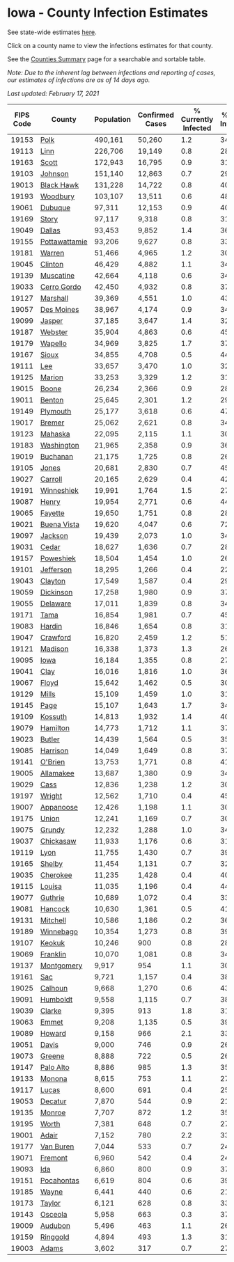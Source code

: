 # Iowa - County Infection Estimates

See state-wide estimates [here](/infections/us-ia).

Click on a county name to view the infections estimates for that county.

See the [Counties Summary](/infections/summary-counties) page for a searchable and sortable table.

*Note: Due to the inherent lag between infections and reporting of cases, our estimates of infections are as of 14 days ago.*

*Last updated: February 17, 2021*

|   FIPS Code |                         County |   Population |   Confirmed Cases |   % Currently Infected |   % Total Infected |
|-------------|--------------------------------|--------------|-------------------|------------------------|--------------------|
|       19153 |                   [Polk](polk) |      490,161 |            50,260 |                    1.2 |               34.5 |
|       19113 |                   [Linn](linn) |      226,706 |            19,149 |                    0.8 |               28.5 |
|       19163 |                 [Scott](scott) |      172,943 |            16,795 |                    0.9 |               31.5 |
|       19103 |             [Johnson](johnson) |      151,140 |            12,863 |                    0.7 |               29.0 |
|       19013 |       [Black Hawk](black-hawk) |      131,228 |            14,722 |                    0.8 |               40.2 |
|       19193 |           [Woodbury](woodbury) |      103,107 |            13,511 |                    0.6 |               48.2 |
|       19061 |             [Dubuque](dubuque) |       97,311 |            12,153 |                    0.9 |               40.8 |
|       19169 |                 [Story](story) |       97,117 |             9,318 |                    0.8 |               31.2 |
|       19049 |               [Dallas](dallas) |       93,453 |             9,852 |                    1.4 |               36.0 |
|       19155 | [Pottawattamie](pottawattamie) |       93,206 |             9,627 |                    0.8 |               33.3 |
|       19181 |               [Warren](warren) |       51,466 |             4,965 |                    1.2 |               30.8 |
|       19045 |             [Clinton](clinton) |       46,429 |             4,882 |                    1.1 |               34.0 |
|       19139 |         [Muscatine](muscatine) |       42,664 |             4,118 |                    0.6 |               34.8 |
|       19033 |     [Cerro Gordo](cerro-gordo) |       42,450 |             4,932 |                    0.8 |               37.7 |
|       19127 |           [Marshall](marshall) |       39,369 |             4,551 |                    1.0 |               43.9 |
|       19057 |       [Des Moines](des-moines) |       38,967 |             4,174 |                    0.9 |               34.4 |
|       19099 |               [Jasper](jasper) |       37,185 |             3,647 |                    1.4 |               32.5 |
|       19187 |             [Webster](webster) |       35,904 |             4,863 |                    0.6 |               45.1 |
|       19179 |             [Wapello](wapello) |       34,969 |             3,825 |                    1.7 |               37.4 |
|       19167 |                 [Sioux](sioux) |       34,855 |             4,708 |                    0.5 |               44.4 |
|       19111 |                     [Lee](lee) |       33,657 |             3,470 |                    1.0 |               32.8 |
|       19125 |               [Marion](marion) |       33,253 |             3,329 |                    1.2 |               31.8 |
|       19015 |                 [Boone](boone) |       26,234 |             2,366 |                    0.9 |               28.9 |
|       19011 |               [Benton](benton) |       25,645 |             2,301 |                    1.2 |               29.2 |
|       19149 |           [Plymouth](plymouth) |       25,177 |             3,618 |                    0.6 |               47.4 |
|       19017 |               [Bremer](bremer) |       25,062 |             2,621 |                    0.8 |               34.6 |
|       19123 |             [Mahaska](mahaska) |       22,095 |             2,115 |                    1.1 |               30.7 |
|       19183 |       [Washington](washington) |       21,965 |             2,358 |                    0.9 |               36.4 |
|       19019 |           [Buchanan](buchanan) |       21,175 |             1,725 |                    0.8 |               26.3 |
|       19105 |                 [Jones](jones) |       20,681 |             2,830 |                    0.7 |               45.6 |
|       19027 |             [Carroll](carroll) |       20,165 |             2,629 |                    0.4 |               42.1 |
|       19191 |       [Winneshiek](winneshiek) |       19,991 |             1,764 |                    1.5 |               27.9 |
|       19087 |                 [Henry](henry) |       19,954 |             2,771 |                    0.6 |               44.9 |
|       19065 |             [Fayette](fayette) |       19,650 |             1,751 |                    0.8 |               28.6 |
|       19021 |     [Buena Vista](buena-vista) |       19,620 |             4,047 |                    0.6 |               72.1 |
|       19097 |             [Jackson](jackson) |       19,439 |             2,073 |                    1.0 |               34.1 |
|       19031 |                 [Cedar](cedar) |       18,627 |             1,636 |                    0.7 |               28.7 |
|       19157 |         [Poweshiek](poweshiek) |       18,504 |             1,454 |                    1.0 |               26.5 |
|       19101 |         [Jefferson](jefferson) |       18,295 |             1,266 |                    0.4 |               22.1 |
|       19043 |             [Clayton](clayton) |       17,549 |             1,587 |                    0.4 |               29.3 |
|       19059 |         [Dickinson](dickinson) |       17,258 |             1,980 |                    0.9 |               37.0 |
|       19055 |           [Delaware](delaware) |       17,011 |             1,839 |                    0.8 |               34.9 |
|       19171 |                   [Tama](tama) |       16,854 |             1,981 |                    0.7 |               45.1 |
|       19083 |               [Hardin](hardin) |       16,846 |             1,654 |                    0.8 |               31.8 |
|       19047 |           [Crawford](crawford) |       16,820 |             2,459 |                    1.2 |               51.7 |
|       19121 |             [Madison](madison) |       16,338 |             1,373 |                    1.3 |               26.2 |
|       19095 |                   [Iowa](iowa) |       16,184 |             1,355 |                    0.8 |               27.2 |
|       19041 |                   [Clay](clay) |       16,016 |             1,816 |                    1.0 |               36.3 |
|       19067 |                 [Floyd](floyd) |       15,642 |             1,462 |                    0.5 |               30.3 |
|       19129 |                 [Mills](mills) |       15,109 |             1,459 |                    1.0 |               31.1 |
|       19145 |                   [Page](page) |       15,107 |             1,643 |                    1.7 |               34.3 |
|       19109 |             [Kossuth](kossuth) |       14,813 |             1,932 |                    1.4 |               40.8 |
|       19079 |           [Hamilton](hamilton) |       14,773 |             1,712 |                    1.1 |               37.6 |
|       19023 |               [Butler](butler) |       14,439 |             1,564 |                    0.5 |               35.0 |
|       19085 |           [Harrison](harrison) |       14,049 |             1,649 |                    0.8 |               37.4 |
|       19141 |             [O'Brien](o'brien) |       13,753 |             1,771 |                    0.8 |               41.7 |
|       19005 |         [Allamakee](allamakee) |       13,687 |             1,380 |                    0.9 |               34.7 |
|       19029 |                   [Cass](cass) |       12,836 |             1,238 |                    1.2 |               30.4 |
|       19197 |               [Wright](wright) |       12,562 |             1,710 |                    0.4 |               45.6 |
|       19007 |         [Appanoose](appanoose) |       12,426 |             1,198 |                    1.1 |               30.9 |
|       19175 |                 [Union](union) |       12,241 |             1,169 |                    0.7 |               30.7 |
|       19075 |               [Grundy](grundy) |       12,232 |             1,288 |                    1.0 |               34.0 |
|       19037 |         [Chickasaw](chickasaw) |       11,933 |             1,176 |                    0.6 |               31.8 |
|       19119 |                   [Lyon](lyon) |       11,755 |             1,430 |                    0.7 |               39.1 |
|       19165 |               [Shelby](shelby) |       11,454 |             1,131 |                    0.7 |               32.1 |
|       19035 |           [Cherokee](cherokee) |       11,235 |             1,428 |                    0.4 |               40.7 |
|       19115 |               [Louisa](louisa) |       11,035 |             1,196 |                    0.4 |               44.9 |
|       19077 |             [Guthrie](guthrie) |       10,689 |             1,072 |                    0.4 |               33.1 |
|       19081 |             [Hancock](hancock) |       10,630 |             1,361 |                    0.5 |               41.2 |
|       19131 |           [Mitchell](mitchell) |       10,586 |             1,186 |                    0.2 |               36.2 |
|       19189 |         [Winnebago](winnebago) |       10,354 |             1,273 |                    0.8 |               39.5 |
|       19107 |               [Keokuk](keokuk) |       10,246 |               900 |                    0.8 |               28.5 |
|       19069 |           [Franklin](franklin) |       10,070 |             1,081 |                    0.8 |               34.9 |
|       19137 |       [Montgomery](montgomery) |        9,917 |               954 |                    1.1 |               30.2 |
|       19161 |                     [Sac](sac) |        9,721 |             1,157 |                    0.4 |               38.5 |
|       19025 |             [Calhoun](calhoun) |        9,668 |             1,270 |                    0.6 |               43.4 |
|       19091 |           [Humboldt](humboldt) |        9,558 |             1,115 |                    0.7 |               38.2 |
|       19039 |               [Clarke](clarke) |        9,395 |               913 |                    1.8 |               31.0 |
|       19063 |                 [Emmet](emmet) |        9,208 |             1,135 |                    0.5 |               39.6 |
|       19089 |               [Howard](howard) |        9,158 |               966 |                    2.1 |               33.4 |
|       19051 |                 [Davis](davis) |        9,000 |               746 |                    0.9 |               26.7 |
|       19073 |               [Greene](greene) |        8,888 |               722 |                    0.5 |               26.5 |
|       19147 |         [Palo Alto](palo-alto) |        8,886 |               985 |                    1.3 |               35.0 |
|       19133 |               [Monona](monona) |        8,615 |               753 |                    1.1 |               27.8 |
|       19117 |                 [Lucas](lucas) |        8,600 |               691 |                    0.4 |               25.2 |
|       19053 |             [Decatur](decatur) |        7,870 |               544 |                    0.9 |               21.5 |
|       19135 |               [Monroe](monroe) |        7,707 |               872 |                    1.2 |               35.8 |
|       19195 |                 [Worth](worth) |        7,381 |               648 |                    0.7 |               27.8 |
|       19001 |                 [Adair](adair) |        7,152 |               780 |                    2.2 |               33.8 |
|       19177 |         [Van Buren](van-buren) |        7,044 |               533 |                    0.7 |               24.7 |
|       19071 |             [Fremont](fremont) |        6,960 |               542 |                    0.4 |               24.7 |
|       19093 |                     [Ida](ida) |        6,860 |               800 |                    0.9 |               37.3 |
|       19151 |       [Pocahontas](pocahontas) |        6,619 |               804 |                    0.6 |               39.7 |
|       19185 |                 [Wayne](wayne) |        6,441 |               440 |                    0.6 |               21.9 |
|       19173 |               [Taylor](taylor) |        6,121 |               628 |                    0.8 |               33.8 |
|       19143 |             [Osceola](osceola) |        5,958 |               663 |                    0.3 |               37.1 |
|       19009 |             [Audubon](audubon) |        5,496 |               463 |                    1.1 |               26.6 |
|       19159 |           [Ringgold](ringgold) |        4,894 |               493 |                    1.3 |               31.1 |
|       19003 |                 [Adams](adams) |        3,602 |               317 |                    0.7 |               27.7 |